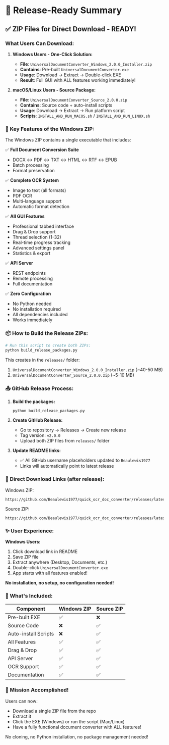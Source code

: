 # 🎉 Release-Ready Summary

## ✅ ZIP Files for Direct Download - READY!

### What Users Can Download:

1. **Windows Users - One-Click Solution:**
   - **File**: `UniversalDocumentConverter_Windows_2.0.0_Installer.zip`
   - **Contains**: Pre-built `UniversalDocumentConverter.exe`
   - **Usage**: Download → Extract → Double-click EXE
   - **Result**: Full GUI with ALL features working immediately!

2. **macOS/Linux Users - Source Package:**
   - **File**: `UniversalDocumentConverter_Source_2.0.0.zip`
   - **Contains**: Source code + auto-install scripts
   - **Usage**: Download → Extract → Run platform script
   - **Scripts**: `INSTALL_AND_RUN_MACOS.sh` / `INSTALL_AND_RUN_LINUX.sh`

### 🎯 Key Features of the Windows ZIP:

The Windows ZIP contains a single executable that includes:

✅ **Full Document Conversion Suite**
- DOCX ↔ PDF ↔ TXT ↔ HTML ↔ RTF ↔ EPUB
- Batch processing
- Format preservation

✅ **Complete OCR System**
- Image to text (all formats)
- PDF OCR
- Multi-language support
- Automatic format detection

✅ **All GUI Features**
- Professional tabbed interface
- Drag & Drop support
- Thread selection (1-32)
- Real-time progress tracking
- Advanced settings panel
- Statistics & export

✅ **API Server**
- REST endpoints
- Remote processing
- Full documentation

✅ **Zero Configuration**
- No Python needed
- No installation required
- All dependencies included
- Works immediately

### 📦 How to Build the Release ZIPs:

```bash
# Run this script to create both ZIPs:
python build_release_packages.py
```

This creates in the `releases/` folder:
1. `UniversalDocumentConverter_Windows_2.0.0_Installer.zip` (~40-50 MB)
2. `UniversalDocumentConverter_Source_2.0.0.zip` (~5-10 MB)

### 📤 GitHub Release Process:

1. **Build the packages:**
   ```bash
   python build_release_packages.py
   ```

2. **Create GitHub Release:**
   - Go to repository → Releases → Create new release
   - Tag version: `v2.0.0`
   - Upload both ZIP files from `releases/` folder

3. **Update README links:**
   - ✅ All GitHub username placeholders updated to `Beaulewis1977`
   - Links will automatically point to latest release

### 🔗 Direct Download Links (after release):

Windows ZIP:
```
https://github.com/Beaulewis1977/quick_ocr_doc_converter/releases/latest/download/UniversalDocumentConverter_Windows_2.0.0_Installer.zip
```

Source ZIP:
```
https://github.com/Beaulewis1977/quick_ocr_doc_converter/releases/latest/download/UniversalDocumentConverter_Source_2.0.0.zip
```

### ✨ User Experience:

**Windows Users:**
1. Click download link in README
2. Save ZIP file
3. Extract anywhere (Desktop, Documents, etc.)
4. Double-click `UniversalDocumentConverter.exe`
5. App starts with all features enabled!

**No installation, no setup, no configuration needed!**

### 🚀 What's Included:

| Component | Windows ZIP | Source ZIP |
|-----------|------------|------------|
| Pre-built EXE | ✅ | ❌ |
| Source Code | ❌ | ✅ |
| Auto-install Scripts | ❌ | ✅ |
| All Features | ✅ | ✅ |
| Drag & Drop | ✅ | ✅ |
| API Server | ✅ | ✅ |
| OCR Support | ✅ | ✅ |
| Documentation | ✅ | ✅ |

### 🎯 Mission Accomplished!

Users can now:
- Download a single ZIP file from the repo
- Extract it
- Click the EXE (Windows) or run the script (Mac/Linux)
- Have a fully functional document converter with ALL features!

No cloning, no Python installation, no package management needed!